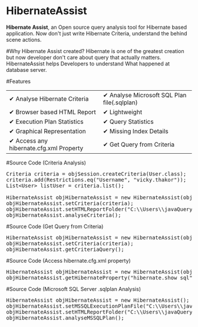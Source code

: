 # HibernateAssist
<b>Hibernate Assist</b>, an Open source query analysis tool for Hibernate based application. Now don't just write Hibernate Criteria, understand the behind scene actions. 

#Why Hibernate Assist created?
Hibernate is one of the greatest creation but now developer don't care about query that actually matters. HibernateAssist helps Developers to understand What happened at database server. 

#Features
<table>
	<tr>
		<td>✔ Analyse Hibernate Criteria</td>
		<td>✔ Analyse Microsoft SQL Plan file(.sqlplan)</td>
	</tr>
	<tr>
		<td>✔ Browser based HTML Report</td>
		<td>✔ Lightweight</td>
	</tr>
	<tr>
		<td>✔ Execution Plan Statistics</td>
		<td>✔ Query Statistics</td>
	</tr>
	<tr>
		<td>✔ Graphical Representation</td>
		<td>✔ Missing Index Details</td>
	</tr>
	<tr>
		<td>✔ Access any hibernate.cfg.xml Property</td>
		<td>✔ Get Query from Criteria</td>
	</tr>
</table>

#Source Code (Criteria Analysis)
<pre>
Criteria criteria = objSession.createCriteria(User.class);
criteria.add(Restrictions.eq("Username", "vicky.thakor"));
List&lt;User&gt; listUser = criteria.list();

HibernateAssist objHibernateAssist = new HibernateAssist(objSession);
objHibernateAssist.setCriteria(criteria);
objHibernateAssist.setHTMLReportFolder("C:\\Users\\javaQuery\\Desktop\\HTMLReport");
objHibernateAssist.analyseCriteria();
</pre>

#Source Code (Get Query from Criteria)
<pre>
HibernateAssist objHibernateAssist = new HibernateAssist(objSession);
objHibernateAssist.setCriteria(criteria);
objHibernateAssist.getCriteriaQuery();
</pre>

#Source Code (Access hibernate.cfg.xml property)
<pre>
HibernateAssist objHibernateAssist = new HibernateAssist(objSession);
objHibernateAssist.getHibernateProperty("hibernate.show_sql");
</pre>

#Source Code (Microsoft SQL Server .sqlplan Analysis)
<pre>
HibernateAssist objHibernateAssist = new HibernateAssist();
objHibernateAssist.setMSSQLExecutionPlanFile("C:\\Users\\javaQuery\\Desktop\\HTMLReport\\SQL Plans\\ComplexQuery.sqlplan");
objHibernateAssist.setHTMLReportFolder("C:\\Users\\javaQuery\\Desktop\\HTMLReport");
objHibernateAssist.analyseMSSQLPlan();
</pre>

